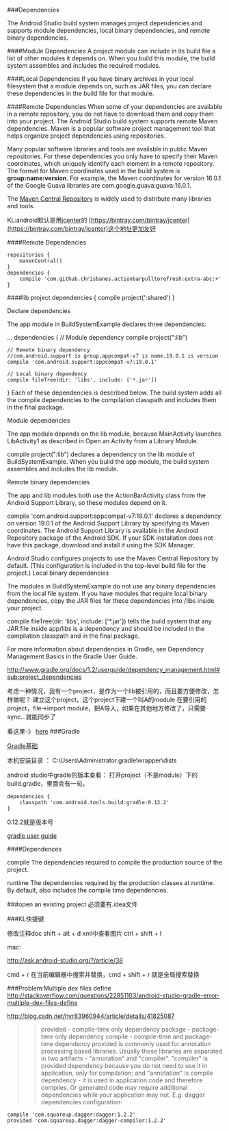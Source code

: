 ###Dependencies

The Android Studio build system manages project dependencies and supports module dependencies, local binary dependencies, and remote binary dependencies.

####Module Dependencies
A project module can include in its build file a list of other modules it depends on. When you build this module, the build system assembles and includes the required modules.

####Local Dependencies
If you have binary archives in your local filesystem that a module depends on, such as JAR files, you can declare these dependencies in the build file for that module.

####Remote Dependencies
When some of your dependencies are available in a remote repository, you do not have to download them and copy them into your project. The Android Studio build system supports remote Maven dependencies. Maven is a popular software project management tool that helps organize project dependencies using repositories.

Many popular software libraries and tools are available in public Maven repositories. For these dependencies you only have to specify their Maven coordinates, which uniquely identify each element in a remote repository. The format for Maven coordinates used in the build system is **group:name:version**. For example, the Maven coordinates for version 16.0.1 of the Google Guava libraries are com.google.guava:guava:16.0.1.

The [Maven Central Repository](http://search.maven.org/) is widely used to distribute many libraries and tools.

KL:android默认是用[jcenter](http://jcenter.bintray.com/)的
[https://bintray.com/bintray/jcenter](https://bintray.com/bintray/jcenter)这个地址更加友好

####Remote Dependencies

	repositories {
    	mavenCentral()
	}
	dependencies {
		compile 'com.github.chrisbanes.actionbarpulltorefresh:extra-abc:+'
	}
####lib project
	dependencies {
    compile project(':shared')
	}

Declare dependencies

The app module in BuildSystemExample declares three dependencies:

...
dependencies {
    // Module dependency
    compile project(":lib")

    // Remote binary dependency
	//com.android.support is group,appcompat-v7 is name,19.0.1 is version
    compile 'com.android.support:appcompat-v7:19.0.1'

    // Local binary dependency
    compile fileTree(dir: 'libs', include: ['*.jar'])
}
Each of these dependencies is described below. The build system adds all the compile dependencies to the compilation classpath and includes them in the final package.

Module dependencies

The app module depends on the lib module, because MainActivity launches LibActivity1 as described in Open an Activity from a Library Module.

compile project(":lib") declares a dependency on the lib module of BuildSystemExample. When you build the app module, the build system assembles and includes the lib module.

Remote binary dependencies

The app and lib modules both use the ActionBarActivity class from the Android Support Library, so these modules depend on it.

compile 'com.android.support:appcompat-v7:19.0.1' declares a dependency on version 19.0.1 of the Android Support Library by specifying its Maven coordinates. The Android Support Library is available in the Android Repository package of the Android SDK. If your SDK installation does not have this package, download and install it using the SDK Manager.

Android Studio configures projects to use the Maven Central Repository by default. (This configuration is included in the top-level build file for the project.)
Local binary dependencies

The modules in BuildSystemExample do not use any binary dependencies from the local file system. If you have modules that require local binary dependencies, copy the JAR files for these dependencies into <moduleName>/libs inside your project.

compile fileTree(dir: 'libs', include: ['*.jar']) tells the build system that any JAR file inside app/libs is a dependency and should be included in the compilation classpath and in the final package.

For more information about dependencies in Gradle, see Dependency Management Basics in the Gradle User Guide.

http://www.gradle.org/docs/1.2/userguide/dependency_management.html#sub:project_dependencies

考虑一种情况，我有一个project，是作为一个lib被引用的，而且要方便修改，怎样做呢？
建立这个project，这个project下建一个叫A的module
在要引用的project，file->import module，把A导入，如果在其他地方修改了，只需要sync...就能同步了

看这里-》
 [here](http://stackoverflow.com/questions/22243269/how-to-share-a-single-library-source-across-multiple-projects)
###Gradle

[Gradle基础](http://stormzhang.com/devtools/2014/12/18/android-studio-tutorial4/)

本机安装目录 ： C:\Users\Administrator\.gradle\wrapper\dists

android studio中gradle的版本查看：
打开project（不是module）下的build.gradle，里面会有一句。

 	dependencies {
        classpath 'com.android.tools.build:gradle:0.12.2'
	}
0.12.2就是版本号

[gradle user guide](http://www.gradle.org/docs/1.2/userguide/userguide.html)

####Dependences

compile
The dependencies required to compile the production source of the project.

runtime
The dependencies required by the production classes at runtime. By default, also includes the compile time dependencies.


###open an existing project
必须要有.idea文件


###KL快捷键

修改注释doc shift + alt + d
xml中查看图片 ctrl + shift + I

mac:

http://ask.android-studio.org/?/article/38

cmd + r 在当前编辑器中搜索并替换，cmd + shift + r 就是全局搜索替换

###Problem:Multiple dex files define
http://stackoverflow.com/questions/22851103/android-studio-gradle-error-multiple-dex-files-define

http://blog.csdn.net/hyr83960944/article/details/41825087


>>provided - compile-time only dependency
package - package-time only dependency
compile - compile-time and package-time dependency
provided is commonly used for annotation processing based libraries. Usually these libraries are separated in two artifacts - "annotation" and "compiler". "compiler" is provided dependency because you do not need to use it in application, only for compilation; and "annotation" is compile dependency - it is used in application code and therefore compiles. Or generated code may require additional dependencies while your application may not. E.g. dagger dependencies configuration:


	compile 'com.squareup.dagger:dagger:1.2.2'
	provided 'com.squareup.dagger:dagger-compiler:1.2.2'
